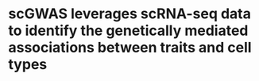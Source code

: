 # scGWAS leverages scRNA-seq data to identify the genetically mediated associations between traits and cell types 
